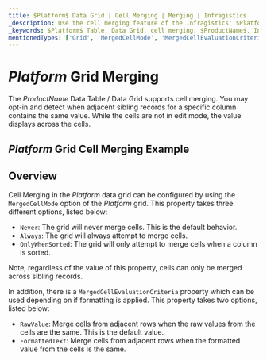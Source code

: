 ```yaml
---
title: $Platform$ Data Grid | Cell Merging | Merging | Infragistics
_description: Use the cell merging feature of the Infragistics' $Platform$ data grid to join cells with duplicate values.
_keywords: $Platform$ Table, Data Grid, cell merging, $ProductName$, Infragistics
mentionedTypes: ['Grid', 'MergedCellMode', 'MergedCellEvaluationCriteria']
---
```


# $Platform$ Grid Merging

The $ProductName$ Data Table / Data Grid supports cell merging. You may opt-in and detect when adjacent sibling records for a specific column contains the same value. While the cells are not in edit mode, the value displays across the cells.

## $Platform$ Grid Cell Merging Example


<code-view style="height: 600px"
           data-demos-base-url="{environment:dvDemosBaseUrl}"
           iframe-src="{environment:dvDemosBaseUrl}/grids/data-grid-cell-merging"
           alt="$Platform$ Grid Cell Merging Example"
           github-src="grids/data-grid/cell-merging">
</code-view>

<div class="divider--half"></div>

## Overview

Cell Merging in the $Platform$ data grid can be configured by using the `MergedCellMode` option of the $Platform$ grid. This property takes three different options, listed below:

- `Never`: The grid will never merge cells. This is the default behavior.
- `Always`: The grid will always attempt to merge cells.
- `OnlyWhenSorted`: The grid will only attempt to merge cells when a column is sorted.

Note, regardless of the value of this property, cells can only be merged across sibling records.

In addition, there is a `MergedCellEvaluationCriteria` property which can be used depending on if formatting is applied. This property takes two options, listed below:

- `RawValue`: Merge cells from adjacent rows when the raw values from the cells are the same. This is the default value.
- `FormattedText`: Merge cells from adjacent rows when the formatted value from the cells is the same.

<div class="divider--half"></div>